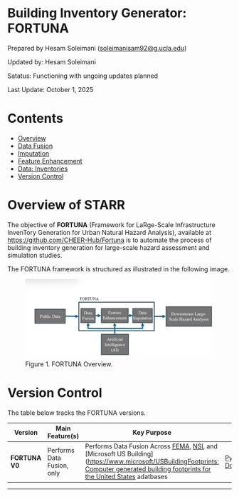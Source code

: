 # Building Inventory Generator: FORTUNA

Prepared by Hesam Soleimani (soleimanisam92@g.ucla.edu)

Updated by: Hesam Soleimani

Satatus: Functioning with ungoing updates planned

Last Update: October 1, 2025


# Contents
- [Overview](#overview)
- [Data Fusion](#d-fusion)
- [Imputation](#imputation)
- [Feature Enhancement](#feature_enhance)
- [Data: Inventories](#data)
- [Version Control](#version-c)

# Overview of STARR

The objective of **FORTUNA** (Framework for LaRge-Scale Infrastructure InvenTory Generation for Urban Natural Hazard Analysis), available at https://github.com/CHEER-Hub/Fortuna is to automate the process of building inventory generation for large-scale hazard assessment and simulation studies.

The FORTUNA framework is structured as illustrated in the following image.

<figure>
  <img src="_media/FORTUNA.png" alt="Example figure" width="600">
  <figcaption> Figure 1. FORTUNA Overview.</figcaption>
</figure>

# Version Control

The table below tracks the FORTUNA versions.

| Version        | Main Feature(s)                           | Key Purpose                                         | Resources |
|----------------|--------------------------------------------|-----------------------------------------------------|-----------|
| **FORTUNA V0** | Performs Data Fusion, only | Performs Data Fusion Across [FEMA](https://fema.maps.arcgis.com/home/item.html?id=0ec8512ad21e4bb987d7e848d14e7e24&sublayer=0), [NSI](https://www.hec.usace.army.mil/confluence/nsi/), and [Microsoft US Building]([https://www.microsoft/USBuildingFootprints: Computer generated building footprints for the United States](https://github.com/microsoft/USBuildingFootprints) adatbases | [Python code](https://github.com/CHEER-Hub/Fortuna) · [Documentation](https://hesam-92-19.github.io/Some_Documentations) |
---
